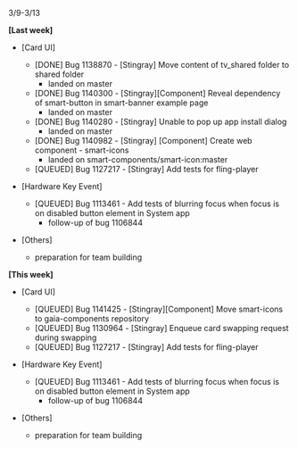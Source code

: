 3/9-3/13

**[Last week]**
* [Card UI]
  * [DONE] Bug 1138870 - [Stingray] Move content of tv_shared folder to shared folder
    - landed on master
  * [DONE] Bug 1140300 - [Stingray][Component] Reveal dependency of smart-button in smart-banner example page
    - landed on master
  * [DONE] Bug 1140280 - [Stingray] Unable to pop up app install dialog
    - landed on master
  * [DONE] Bug 1140982 - [Stingray] [Component] Create web component - smart-icons
    - landed on smart-components/smart-icon:master
  * [QUEUED] Bug 1127217 - [Stingray] Add tests for fling-player
   
* [Hardware Key Event]
  * [QUEUED] Bug 1113461 - Add tests of blurring focus when focus is on disabled button element in System app
    - follow-up of bug 1106844

* [Others]
  * preparation for team building

**[This week]**
* [Card UI]
  * [QUEUED] Bug 1141425 - [Stingray][Component] Move smart-icons to gaia-components repository
  * [QUEUED] Bug 1130964 - [Stingray] Enqueue card swapping request during swapping 
  * [QUEUED] Bug 1127217 - [Stingray] Add tests for fling-player
   
* [Hardware Key Event]
  * [QUEUED] Bug 1113461 - Add tests of blurring focus when focus is on disabled button element in System app
    - follow-up of bug 1106844

* [Others]
  * preparation for team building
